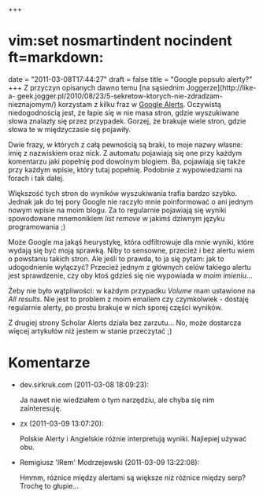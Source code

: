 +++
# vim:set nosmartindent nocindent ft=markdown:
date = "2011-03-08T17:44:27"
draft = false
title = "Google popsuło alerty?"
+++
Z przyczyn opisanych dawno temu [na sąsiednim Joggerze](http://like-a-
geek.jogger.pl/2010/08/23/5-sekretow-ktorych-nie-zdradzam-nieznajomym/)
korzystam z kilku fraz w [Google Alerts](http://www.google.com/alerts).
Oczywistą niedogodnością jest, że łapie się w nie masa stron, gdzie
wyszukiwane słowa znalazły się przez przypadek. Gorzej, że brakuje wiele
stron, gdzie słowa te w międzyczasie się pojawiły.

Dwie frazy, w których z całą pewnością są braki, to moje nazwy własne: imię z
nazwiskiem oraz nick. Z automatu pojawiają się one przy każdym komentarzu jaki
popełnię pod dowolnym blogiem. Ba, pojawiają się także przy każdym wpisie,
który tutaj popełnię. Podobnie z wypowiedziami na forach i tak dalej.

Większość tych stron do wyników wyszukiwania trafia bardzo szybko. Jednak jak
do tej pory Google nie raczyło mnie poinformować o ani jednym nowym wpisie na
moim blogu. Za to regularnie pojawiają się wyniki spowodowane mnemonikiem
_list remove_ w jakimś dziwnym języku programowania ;)

Może Google ma jakąś heurystykę, która odfiltrowuje dla mnie wyniki, które
wydają się być moją sprawką. Niby to sensowne, przecież i bez alertu wiem o
powstaniu takich stron. Ale jeśli to prawda, to ja się pytam: jak to
udogodnienie wyłączyć? Przecież jednym z głównych celów takiego alertu jest
sprawdzenie, czy oby ktoś gdzieś się nie wypowiada _w moim imieniu_...

Żeby nie było wątpliwości: w każdym przypadku _Volume_ mam ustawione na _All
results_. Nie jest to problem z moim emailem czy czymkolwiek - dostaję
regularnie alerty, po prostu brakuje w nich sporej części wyników.

Z drugiej strony Scholar Alerts działa bez zarzutu... No, może dostarcza
więcej artykułów niż jestem w stanie przeczytać ;)

# Komentarze

* dev.sirkruk.com (2011-03-08 18:09:23): <p>Ja nawet nie wiedziałem o tym
  narzędziu, ale chyba się nim zainteresuję.</p>
* zx (2011-03-09 13:07:20): <p>Polskie Alerty i Angielskie różnie interpretują
  wyniki. Najlepiej używać obu.</p>
* Remigiusz 'lRem' Modrzejewski (2011-03-09 13:22:08): <p>Hmmm, różnice między
  alertami są większe niż różnice między serp? Trochę to głupie...</p>
